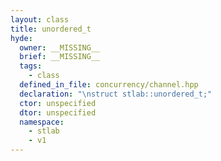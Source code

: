 ```yaml
---
layout: class
title: unordered_t
hyde:
  owner: __MISSING__
  brief: __MISSING__
  tags:
    - class
  defined_in_file: concurrency/channel.hpp
  declaration: "\nstruct stlab::unordered_t;"
  ctor: unspecified
  dtor: unspecified
  namespace:
    - stlab
    - v1
---
```

